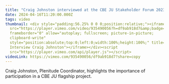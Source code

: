 ```yaml
---
title: "Craig Johnston interviewed at the CBE JU Stakeholder Forum 2023 "
date: 2024-04-16T11:20:00.000Z
tags: video
thumbnail: <div style="padding:56.25% 0 0 0;position:relative;"><iframe
  src="https://player.vimeo.com/video/935490056?h=df9ab918d7&amp;badge=0&amp;autopause=0&amp;player_id=0&amp;app_id=58479"
  frameborder="0" allow="autoplay; fullscreen; picture-in-picture;
  clipboard-write"
  style="position:absolute;top:0;left:0;width:100%;height:100%;" title="CBESF23
  Interview Craig Johnston"></iframe></div><script
  src="https://player.vimeo.com/api/player.js"></script>
videoLink: https://vimeo.com/935490056/df9ab918d7?share=copy
---
```

Craig Johnston, Plenitude Coordinator, highlights the importance of participation in a CBE JU flagship project.
